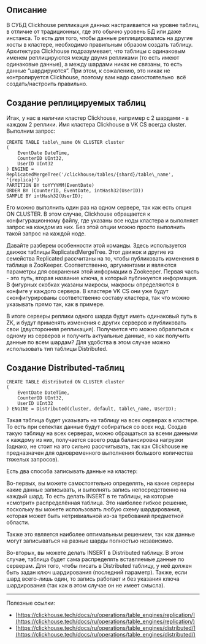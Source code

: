 ## Описание

В СУБД Clickhouse репликация данных настраивается на уровне таблиц, в отличие от традиционных, где это обычно уровень БД или даже инстанса. То есть для того, чтобы данные реплицировались на другие хосты в кластере, необходимо правильным образом создать таблицу. Архитектура Clickhouse подразумевает, что таблицы с одинаковым именем реплицируются между двумя репликами (то есть имеют одинаковые данные), а между шардами никак не связаны, то есть данные “шардируются”. При этом, к сожалению, это никак не контролируется Clickhouse, поэтому вам надо самостоятельно  всё создать/настроить правильно.

## Создание реплицируемых таблиц

Итак, у нас в наличии кластер Clickhouse, например с 2 шардами - в каждом 2 реплики. Имя кластера Clickhouse в VK CS всегда cluster. Выполним запрос:

```
CREATE TABLE table\_name ON CLUSTER cluster
(
    EventDate DateTime,
    CounterID UInt32,
    UserID UInt32
) ENGINE = ReplicatedMergeTree('/clickhouse/tables/{shard}/table\_name', '{replica}')
PARTITION BY toYYYYMM(EventDate)
ORDER BY (CounterID, EventDate, intHash32(UserID))
SAMPLE BY intHash32(UserID);
```

Его можно выполнить один раз на одном сервере, так как есть опция ON CLUSTER. В этом случае, Clickhouse обращается к конфигурационному файлу, где указаны все ноды кластера и выполняет запрос на каждом из них. Без этой опции можно просто выполнить такой запрос на каждой ноде.

Давайте разберем особенности этой команды. Здесь используется движок таблицы ReplicatedMergeTree. Этот движок и другие из семейства Replicated рассчитаны на то, чтобы публиковать изменения в таблице в ZooKeeper. Соответственно, аргументами и являются параметры для сохранения этой информации в Zookeeper. Первая часть - это путь, вторая название ключа, в который публикуется информация. В фигурных скобках указаны макросы, макросы определяются в конфиге у каждого сервера. В кластере VK CS они уже будут сконфигурированы соответственно составу кластера, так что можно указывать прямо так, как в примере.

В итоге серверы реплики одного шарда будут иметь одинаковый путь в ZK, и будут применять изменения с других серверов и публиковать свои (двусторонняя репликация). Получается что можно обратиться к одному из серверов и получить актуальные данные, но как получить данные по всем шардам? Для удобства в этом случае можно использовать тип таблицы Distributed.

## Создание Distributed-таблиц

```
CREATE TABLE distributed ON CLUSTER cluster
(
    EventDate DateTime,
    CounterID UInt32,
    UserID UInt32
) ENGINE = Distributed(cluster, default, table\_name, UserID);
```

Такая таблица будет указывать на таблицу на всех серверах в кластере. То есть при селектах данные будут собираться со всех нод. Создав такую таблицу на всех серверах, можно обращаться за всеми данными к каждому из них, получается своего рода балансировка нагрузки (однако, не стоит на это сильно рассчитывать, так как Clickhouse не предназначен для одновременного выполнения большого количества тяжелых запросов).

Есть два способа записывать данные на кластер:

Во-первых, вы можете самостоятельно определять, на какие серверы какие данные записывать, и выполнять запись непосредственно на каждый шард. То есть делать INSERT в те таблицы, на которые «смотрит» распределённая таблица. Это наиболее гибкое решение, поскольку вы можете использовать любую схему шардирования, которая может быть нетривиальной из-за требований предметной области.

Также это является наиболее оптимальным решением, так как данные могут записываться на разные шарды полностью независимо.

Во-вторых, вы можете делать INSERT в Distributed таблицу. В этом случае, таблица будет сама распределять вставляемые данные по серверам. Для того, чтобы писать в Distributed таблицу, у неё должен быть задан ключ шардирования (последний параметр). Также, если шард всего-лишь один, то запись работает и без указания ключа шардирования (так как в этом случае он не имеет смысла).

---

Полезные ссылки:

- [https://clickhouse.tech/docs/ru/operations/table_engines/replication/](https://clickhouse.tech/docs/ru/operations/table_engines/replication/)
- [https://clickhouse.tech/docs/ru/operations/table_engines/distributed/](https://clickhouse.tech/docs/ru/operations/table_engines/distributed/)
